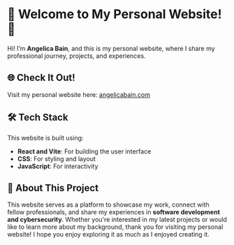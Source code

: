 # 🌟 Welcome to My Personal Website! 🌟

Hi! I’m **Angelica Bain**, and this is my personal website, where I share my professional journey, projects, and experiences. 

## 🌐 Check It Out!

Visit my personal website here: [angelicabain.com](https://angelicabain.com)


## 🛠️ Tech Stack

This website is built using:
- **React and Vite**: For building the user interface
- **CSS**: For styling and layout
- **JavaScript**: For interactivity
  
## 🚀 About This Project

This website serves as a platform to showcase my work, connect with fellow professionals, and share my experiences in **software development and cybersecurity**. Whether you're interested in my latest projects or would like to learn more about my background, thank you for visiting my personal website! I hope you enjoy exploring it as much as I enjoyed creating it. 
